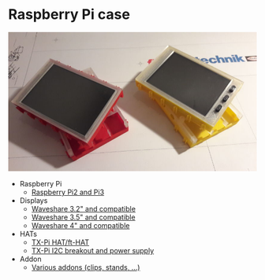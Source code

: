 # Raspberry Pi case

![Standard case](./images/tx-pi-cases.jpg)

  - Raspberry Pi
    - [Raspberry Pi2 and Pi3](pi/pi2_pi3/)
  - Displays
    - [Waveshare 3.2" and compatible](displays/3.2inch)
    - [Waveshare 3.5" and compatible](displays/3.5inch)
    - [Waveshare 4" and compatible](displays/4inch)
  - HATs
    - [TX-Pi HAT/ft-HAT](hat)
    - [TX-Pi I2C breakout and power supply](i2c_pwr)
  - Addon
    - [Various addons (clips, stands, ...)](addon)

